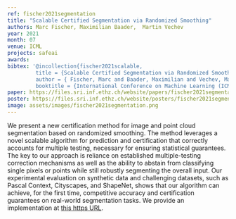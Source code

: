 ```yaml
---
ref: fischer2021segmentation 
title: "Scalable Certified Segmentation via Randomized Smoothing"
authors: Marc Fischer, Maximilian Baader,  Martin Vechev
year: 2021
month: 07
venue: ICML
projects: safeai
awards:
bibtex: '@incollection{fischer2021scalable,
         title = {Scalable Certified Segmentation via Randomized Smoothing}, 
         author = { Fischer, Marc and Baader, Maximilian and Vechev, Martin},
         booktitle = {International Conference on Machine Learning (ICML)}, year = {2021} }'
paper: https://files.sri.inf.ethz.ch/website/papers/fischer2021segmentation.pdf
poster: https://files.sri.inf.ethz.ch/website/posters/fischer2021segmentation-poster.pdf
image: assets/images/fischer2021segmentation.png
---
```


We present a new certification method for image and point cloud segmentation based on randomized smoothing. The method leverages a novel scalable algorithm for prediction and certification that correctly accounts for multiple testing, necessary for ensuring statistical guarantees. The key to our approach is reliance on established multiple-testing correction mechanisms as well as the ability to abstain from classifying single pixels or points while still robustly segmenting the overall input. Our experimental evaluation on synthetic data and challenging datasets, such as Pascal Context, Cityscapes, and ShapeNet, shows that our algorithm can achieve, for the first time, competitive accuracy and certification guarantees on real-world segmentation tasks.
We provide an implementation at [this https URL](https://github.com/eth-sri/segmentation-smoothing).
